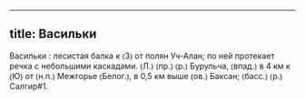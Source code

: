 
---
title: Васильки
---
Васильки
: лесистая балка к ⦅З⦆ от полян Уч-Алан; по ней протекает речка с небольшими каскадами. ⦅Л.⦆ ⦅пр.⦆ ⦅р.⦆ Бурульча, ⦅впад.⦆ в 4 км к ⦅Ю⦆ от ⦅н.п.⦆ Межгорье ⦅Белог.⦆, в 0,5 км выше ⦅ов.⦆ Баксан; ⦅басс.⦆ ⦅р.⦆ Салгир#1.
